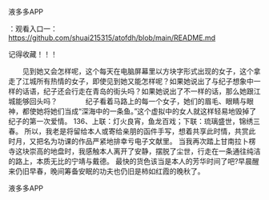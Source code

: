 液多多APP

：观看入口一：https://github.com/shuai215315/atofdh/blob/main/README.md


记得收藏！！！



　　见到她又会怎样呢，这个每天在电脑屏幕里以方块字形式出现的女子，这个拿走了江城所有热情的女子，即使见到她又能怎样呢？如果她说出了与纪子想象中一样的话语，纪子还会行走在青岛的街头吗？如果她说出了不一样的话，那么她跟江城能够回头吗？　　　　纪子看着马路上的每一个女子，她们的眉毛、眼睛与眼神，都使她将她们当成“深海中的一条鱼。”这个虚拟中的女人就这样轻易地毁掉了纪子的第一次爱情。
	136、上联：灯火良宵，鱼龙百戏；下联：琉璃盛世，锦绣三春。
所以，我老是将留给本人或寄给亲朋的函件手写，想着共享此时情，共赏此时月，又把名为功课的作品严紧地排幸亏电子文献里。
当我再次踏上甘南拉卜楞寺这块崇高的地盘时，我感触本人离开了安静，摆脱了尘世，行走在一条通往纯洁的路上，本质无比的宁靖与戴德。
	最快的货色该当是本人的芳华时间了吧?早晨醒来仍旧早春，晚间筹备安眠的功夫也仍旧是柿如红霞的晚秋了。







液多多APP
